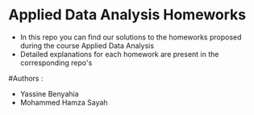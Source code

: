 # Applied Data Analysis Homeworks

- In this repo you can find our solutions to the homeworks proposed during the course Applied Data Analysis
- Detailed explanations for each homework are present in the corresponding repo's

#Authors :

- Yassine Benyahia
- Mohammed Hamza Sayah
